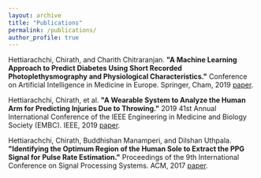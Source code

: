 ```yaml
---
layout: archive
title: "Publications"
permalink: /publications/
author_profile: true
---
```


Hettiarachchi, Chirath, and Charith Chitraranjan. **"A Machine Learning Approach to Predict Diabetes Using Short Recorded Photoplethysmography and Physiological Characteristics."** Conference on Artificial Intelligence in Medicine in Europe. Springer, Cham, 2019 [paper](http://chirathyh.github.io/files/AIME_2019_paper_89.pdf).

Hettiarachchi, Chirath, et al. **"A Wearable System to Analyze the Human Arm for Predicting Injuries Due to Throwing."** 2019 41st Annual International Conference of the IEEE Engineering in Medicine and Biology Society (EMBC). IEEE, 2019 [paper](http://chirathyh.github.io/files/EMBC19_0212_FI.pdf).

Hettiarachchi, Chirath, Buddhishan Manamperi, and Dilshan Uthpala. **"Identifying the Optimum Region of the Human Sole to Extract the PPG Signal for Pulse Rate Estimation."** Proceedings of the 9th International Conference on Signal Processing Systems. ACM, 2017 [paper](http://chirathyh.github.io/files/paper1.pdf).


<!-- {% if author.googlescholar %}
  You can also find my articles on <u><a href="{{author.googlescholar}}">my Google Scholar profile</a>.</u>
{% endif %}

{% include base_path %}

{% for post in site.publications reversed %}
  {% include archive-single.html %}
{% endfor %} -->

